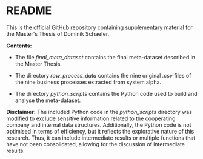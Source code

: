 # README
This is the official GitHub repository containing supplementary material for the Master's Thesis of Dominik Schaefer.

**Contents:**
- The file *final_meta_dataset* contains the final meta-dataset described in the Master Thesis.

- The directory *raw_process_data* contains the nine original *.csv* files of the nine business processes extracted from system alpha.

- The directory *python_scripts* contains the Python code used to build and analyse the meta-dataset.

**Disclaimer:**
The included Python code in the *python_scripts* directory was modified to exclude sensitive information related to the cooperating company and internal data structures. Additionally, the Python code is not optimised in terms of efficiency, but it reflects the explorative nature of this research. Thus, it can include intermediate results or multiple functions that have not been consolidated, allowing for the discussion of intermediate results.
